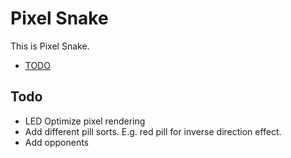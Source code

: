 # Pixel Snake
This is Pixel Snake.

- [TODO](#todo)

## Todo
 * LED Optimize pixel rendering
 * Add different pill sorts. E.g. red pill for inverse direction effect.
 * Add opponents

